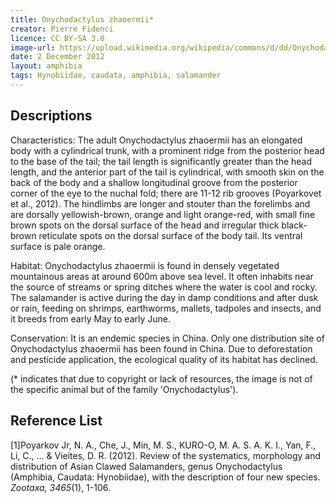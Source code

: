 ```yaml
---
title: Onychodactylus zhaoermii*
creator: Pierre Fidenci
licence: CC BY-SA 3.0
image-url: https://upload.wikimedia.org/wikipedia/commons/d/dd/Onychodactylus_fischeri01.jpeg
date: 2 December 2012
layout: amphibia
tags: Hynobiidae, caudata, amphibia, salamander
---
```

## Descriptions

Characteristics: The adult Onychodactylus zhaoermii has an elongated body with a cylindrical trunk, with a prominent ridge from the posterior head to the base of the tail; the tail length is significantly greater than the head length, and the anterior part of the tail is cylindrical, with smooth skin on the back of the body and a shallow longitudinal groove from the posterior corner of the eye to the nuchal fold; there are 11-12 rib grooves (Poyarkovet et al., 2012). The hindlimbs are longer and stouter than the forelimbs and are dorsally yellowish-brown, orange and light orange-red, with small fine brown spots on the dorsal surface of the head and irregular thick black-brown reticulate spots on the dorsal surface of the body tail. Its ventral surface is pale orange.

Habitat: Onychodactylus zhaoermii is found in densely vegetated mountainous areas at around 600m above sea level. It often inhabits near the source of streams or spring ditches where the water is cool and rocky. The salamander is active during the day in damp conditions and after dusk or rain, feeding on shrimps, earthworms, mallets, tadpoles and insects, and it breeds from early May to early June.

Conservation: It is an endemic species in China. Only one distribution site of Onychodactylus zhaoermii has been found in China. Due to deforestation and pesticide application, the ecological quality of its habitat has declined. 

(* indicates that due to copyright or lack of resources, the image is not of the specific animal but of the family 'Onychodactylus').


## Reference List
[1]Poyarkov Jr, N. A., Che, J., Min, M. S., KURO-O, M. A. S. A. K. I., Yan, F., Li, C., ... & Vieites, D. R. (2012). Review of the systematics, morphology and distribution of Asian Clawed Salamanders, genus Onychodactylus (Amphibia, Caudata: Hynobiidae), with the description of four new species. _Zootaxa, 3465_(1), 1-106.